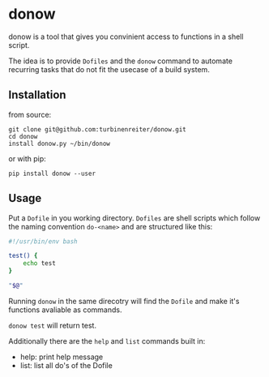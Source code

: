 donow
=====

donow is a tool that gives you convinient access to functions in a shell script.

The idea is to provide `Dofiles` and the `donow` command to automate recurring tasks that do not fit the usecase of a build system.

## Installation

from source:

```
git clone git@github.com:turbinenreiter/donow.git
cd donow
install donow.py ~/bin/donow
```

or with pip:

```
pip install donow --user
```

## Usage

Put a `Dofile` in you working directory. `Dofiles` are shell scripts which follow the naming convention `do-<name>` and are structured like this:

```sh
#!/usr/bin/env bash

test() {
    echo test
}

"$@"
```

Running `donow` in the same direcotry will find the `Dofile` and make it's functions avaliable as commands.

`donow test` will return test.

Additionally there are the `help` and `list` commands built in:
* help: print help message
* list: list all do's of the Dofile
